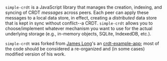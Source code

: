 `simple-crdt` is a JavaScript library that manages the creation, indexing, and syncing of CRDT _messages_ across peers. Each peer can apply these messages to a local data store, in effect, creating a _distributed_ data store that is kept in sync without conflict--a CRDT. `simple-crdt` allows you to choose/implement whatever mechanism you want to use for the actual underlying storage (e.g., in-memory objects, SQLite, IndexedDB, etc.).

`simple-crdt` was forked from [James Long](https://twitter.com/jlongster)'s an [crdt-example-app](https://github.com/jlongster/crdt-example-app); most of the code should be considered a re-organized and (in some cases) modified version of his work.